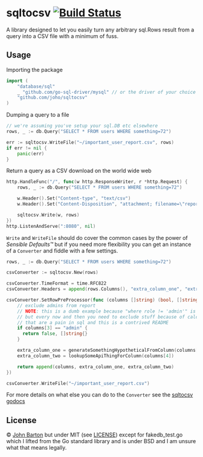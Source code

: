# sqltocsv [![Build Status](https://travis-ci.org/joho/sqltocsv.svg?branch=master)](https://travis-ci.org/joho/sqltocsv)

A library designed to let you easily turn any arbitrary sql.Rows result from a query into a CSV file with a minimum of fuss.

## Usage

Importing the package

```go
import (
    "database/sql"
    _ "github.com/go-sql-driver/mysql" // or the driver of your choice
    "github.com/joho/sqltocsv"
)
```

Dumping a query to a file

```go
// we're assuming you've setup your sql.DB etc elsewhere
rows, _ := db.Query("SELECT * FROM users WHERE something=72")

err := sqltocsv.WriteFile("~/important_user_report.csv", rows)
if err != nil {
    panic(err)
}
```

Return a query as a CSV download on the world wide web

```go
http.HandleFunc("/", func(w http.ResponseWriter, r *http.Request) {
    rows, _ := db.Query("SELECT * FROM users WHERE something=72")

    w.Header().Set("Content-type", "text/csv")
    w.Header().Set("Content-Disposition", "attachment; filename=\"report.csv\"")

    sqltocsv.Write(w, rows)
})
http.ListenAndServe(":8080", nil)
```

`Write` and `WriteFile` should do cover the common cases by the power of _Sensible Defaults™_ but if you need more flexibility you can get an instance of a `Converter` and fiddle with a few settings.

```go
rows, _ := db.Query("SELECT * FROM users WHERE something=72")

csvConverter := sqltocsv.New(rows)

csvConverter.TimeFormat = time.RFC822
csvConverter.Headers = append(rows.Columns(), "extra_column_one", "extra_column_two")

csvConverter.SetRowPreProcessor(func (columns []string) (bool, []string) {
    // exclude admins from report
    // NOTE: this is a dumb example because "where role != 'admin'" is better
    // but every now and then you need to exclude stuff because of calculations
    // that are a pain in sql and this is a contrived README
    if columns[3] == "admin" {
      return false, []string{}
    }

    extra_column_one = generateSomethingHypotheticalFromColumn(columns[2])
    extra_column_two = lookupSomeApiThingForColumn(columns[4])

    return append(columns, extra_column_one, extra_column_two)
})

csvConverter.WriteFile("~/important_user_report.csv")
```

For more details on what else you can do to the `Converter` see the [sqltocsv godocs](http://godoc.org/github.com/joho/sqltocsv)

## License

&copy; [John Barton](http://whoisjohnbarton.com/) but under MIT (see [LICENSE](LICENSE)) except for fakedb_test.go which I lifted from the Go standard library and is under BSD and I am unsure what that means legally.
